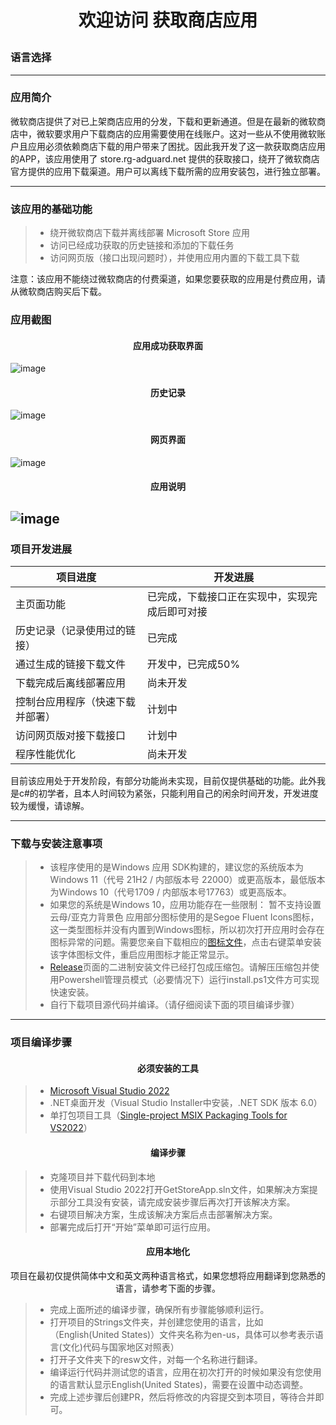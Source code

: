 # <p align="center">欢迎访问 获取商店应用</p>

### 语言选择

------

### 应用简介

微软商店提供了对已上架商店应用的分发，下载和更新通道。但是在最新的微软商店中，微软要求用户下载商店的应用需要使用在线账户。这对一些从不使用微软账户且应用必须依赖商店下载的用户带来了困扰。因此我开发了这一款获取商店应用的APP，该应用使用了 store.rg-adguard.net 提供的获取接口，绕开了微软商店官方提供的应用下载渠道。用户可以离线下载所需的应用安装包，进行独立部署。

------

### 该应用的基础功能

> * 绕开微软商店下载并离线部署 Microsoft Store 应用
> * 访问已经成功获取的历史链接和添加的下载任务
> * 访问网页版（接口出现问题时），并使用应用内置的下载工具下载

注意：该应用不能绕过微软商店的付费渠道，如果您要获取的应用是付费应用，请从微软商店购买后下载。

### 应用截图

#### <p align="center">应用成功获取界面</p>
![image](https://user-images.githubusercontent.com/49179966/173263928-e6b3dfd0-13f8-4893-91f5-aaf4a045e19f.png)
#### <p align="center">历史记录</p>
![image](https://user-images.githubusercontent.com/49179966/185366265-31fa41cb-a0e8-46ee-a313-3ff8806fb139.png)
#### <p align="center">网页界面</p>
![image](https://user-images.githubusercontent.com/49179966/185366384-67831dd0-df0d-44bc-a513-ccf5e43ef204.png)
#### <p align="center">应用说明</p>
![image](https://user-images.githubusercontent.com/49179966/185366557-105ca474-6e47-45fe-9dce-c7748cab3509.png)
------

### 项目开发进展

| 项目进度                        | 开发进展                                          |
| --------------------------------| --------------------------------------------------|
| 主页面功能                      | 已完成，下载接口正在实现中，实现完成后即可对接    |
| 历史记录（记录使用过的链接）    | 已完成                                            |
| 通过生成的链接下载文件          | 开发中，已完成50%                                 |
| 下载完成后离线部署应用          | 尚未开发                                          |
| 控制台应用程序（快速下载并部署）| 计划中                                            |
| 访问网页版对接下载接口          | 计划中                                            |
| 程序性能优化                    | 尚未开发                                          |

目前该应用处于开发阶段，有部分功能尚未实现，目前仅提供基础的功能。此外我是c#的初学者，且本人时间较为紧张，只能利用自己的闲余时间开发，开发进度较为缓慢，请谅解。

------

### 下载与安装注意事项

> * 该程序使用的是Windows 应用 SDK构建的，建议您的系统版本为Windows 11（代号 21H2 / 内部版本号 22000）或更高版本，最低版本为Windows 10（代号1709 / 内部版本号17763）或更高版本。
> * 如果您的系统是Windows 10，应用功能存在一些限制：
    暂不支持设置云母/亚克力背景色
    应用部分图标使用的是Segoe Fluent  Icons图标，这一类型图标并没有内置到Windows图标，所以初次打开应用时会存在图标异常的问题。需要您亲自下载相应的[图标文件](https://docs.microsoft.com/zh-cn/windows/apps/design/downloads/#fonts)，点击右键菜单安装该字体图标文件，重启应用图标才能正常显示。
> * [Release](https://github.com/Gaoyifei1011/GetStoreApp/releases)页面的二进制安装文件已经打包成压缩包。请解压压缩包并使用Powershell管理员模式（必要情况下）运行install.ps1文件方可实现快速安装。
> * 自行下载项目源代码并编译。（请仔细阅读下面的项目编译步骤）

------

### 项目编译步骤

#### <p align="center">必须安装的工具</p>

> * [Microsoft Visual Studio 2022](https://visualstudio.microsoft.com/) 
> * .NET桌面开发（Visual Studio Installer中安装，.NET SDK 版本 6.0）
> * 单打包项目工具（[Single-project MSIX Packaging Tools for VS2022](https://docs.microsoft.com/en-us/windows/apps/windows-app-sdk/single-project-msix?tabs=csharp)）

#### <p align="center">编译步骤</p>

> * 克隆项目并下载代码到本地
> * 使用Visual Studio 2022打开GetStoreApp.sln文件，如果解决方案提示部分工具没有安装，请完成安装步骤后再次打开该解决方案。
> * 右键项目解决方案，生成该解决方案后点击部署解决方案。
> * 部署完成后打开“开始”菜单即可运行应用。

#### <p align="center">应用本地化</p>
<p align="center">项目在最初仅提供简体中文和英文两种语言格式，如果您想将应用翻译到您熟悉的语言，请参考下面的步骤。</p>

> * 完成上面所述的编译步骤，确保所有步骤能够顺利运行。
> * 打开项目的Strings文件夹，并创建您使用的语言，比如（English(United States)）文件夹名称为en-us，具体可以参考表示语言(文化)代码与国家地区对照表）
> * 打开子文件夹下的resw文件，对每一个名称进行翻译。
> * 编译运行代码并测试您的语言，应用在初次打开的时候如果没有您使用的语言默认显示English(United States)，需要在设置中动态调整。
> * 完成上述步骤后创建PR，然后将修改的内容提交到本项目，等待合并即可。


